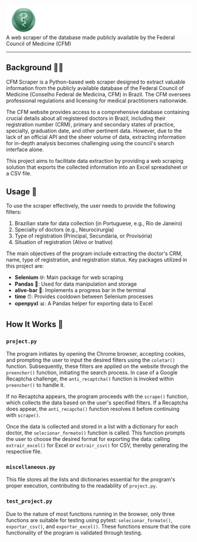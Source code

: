 <img src="img/endgame_title.png" alt="CFM Logo" width="780"/>
A web scraper of the database made publicly available by the Federal Council of Medicine (CFM)

-----------------

## Background 🕵️‍♂️
CFM Scraper is a Python-based web scraper designed to extract valuable information from the publicly available database of the Federal Council of Medicine (Conselho Federal de Medicina, CFM) in Brazil. The CFM oversees professional regulations and licensing for medical practitioners nationwide.

The CFM website provides access to a comprehensive database containing crucial details about all registered doctors in Brazil, including their registration number (CRM), primary and secondary states of practice, specialty, graduation date, and other pertinent data. However, due to the lack of an official API and the sheer volume of data, extracting information for in-depth analysis becomes challenging using the council's search interface alone.

This project aims to facilitate data extraction by providing a web scraping solution that exports the collected information into an Excel spreadsheet or a CSV file.

## Usage 🚀
To use the scraper effectively, the user needs to provide the following filters:
1. Brazilian state for data collection (in Portuguese, e.g., Rio de Janeiro)
2. Specialty of doctors (e.g., Neurocirurgia)
3. Type of registration (Principal, Secundária, or Provisória)
4. Situation of registration (Ativo or Inativo)

The main objectives of the program include extracting the doctor's CRM, name, type of registration, and registration status. Key packages utilized in this project are:
- **Selenium** 🌐: Main package for web scraping
- **Pandas** 🐼: Used for data manipulation and storage
- **alive-bar** 🔄: Implements a progress bar in the terminal
- **time** ⏰: Provides cooldown between Selenium processes
- **openpyxl** 📊: A Pandas helper for exporting data to Excel

## How It Works 🧐
### `project.py`

The program initiates by opening the Chrome browser, accepting cookies, and prompting the user to input the desired filters using the `coletar()` function. Subsequently, these filters are applied on the website through the `preencher()` function, initiating the search process. In case of a Google Recaptcha challenge, the `anti_recaptcha()` function is invoked within `preencher()` to handle it.

If no Recaptcha appears, the program proceeds with the `scrape()` function, which collects the data based on the user's specified filters. If a Recaptcha does appear, the `anti_recapcha()` function resolves it before continuing with `scrape()`.

Once the data is collected and stored in a list with a dictionary for each doctor, the `selecionar_formato()` function is called. This function prompts the user to choose the desired format for exporting the data: calling `extrair_excel()` for Excel or `extrair_csv()` for CSV, thereby generating the respective file.

### `miscellaneous.py`
This file stores all the lists and dictionaries essential for the program's proper execution, contributing to the readability of `project.py`.

### `test_project.py`
Due to the nature of most functions running in the browser, only three functions are suitable for testing using pytest: `selecionar_formato()`, `exportar_csv()`, and `exportar_excel()`. These functions ensure that the core functionality of the program is validated through testing.
